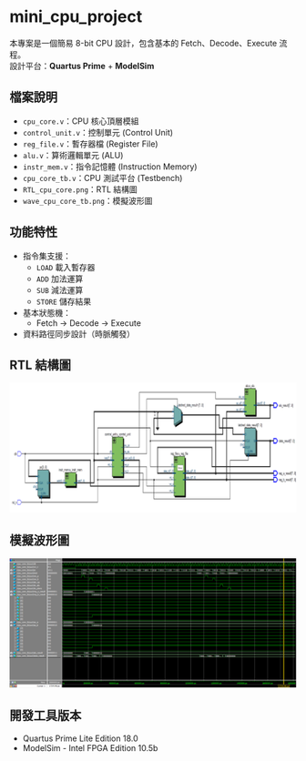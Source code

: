 # mini_cpu_project

本專案是一個簡易 8-bit CPU 設計，包含基本的 Fetch、Decode、Execute 流程。  
設計平台：**Quartus Prime** + **ModelSim**

## 檔案說明

- `cpu_core.v`：CPU 核心頂層模組
- `control_unit.v`：控制單元 (Control Unit)
- `reg_file.v`：暫存器檔 (Register File)
- `alu.v`：算術邏輯單元 (ALU)
- `instr_mem.v`：指令記憶體 (Instruction Memory)
- `cpu_core_tb.v`：CPU 測試平台 (Testbench)
- `RTL_cpu_core.png`：RTL 結構圖
- `wave_cpu_core_tb.png`：模擬波形圖

## 功能特性

- 指令集支援：
  - `LOAD` 載入暫存器
  - `ADD` 加法運算
  - `SUB` 減法運算
  - `STORE` 儲存結果
- 基本狀態機：
  - Fetch → Decode → Execute
- 資料路徑同步設計（時脈觸發）

## RTL 結構圖

![RTL CPU Core](RTL_cpu_core.png)

## 模擬波形圖

![CPU Core Waveform](wave_cpu_core_tb.png)

## 開發工具版本

- Quartus Prime Lite Edition 18.0
- ModelSim - Intel FPGA Edition 10.5b
